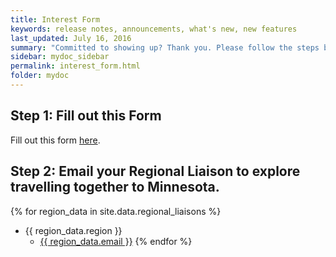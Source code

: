 ```yaml
---
title: Interest Form
keywords: release notes, announcements, what's new, new features
last_updated: July 16, 2016
summary: "Committed to showing up? Thank you. Please follow the steps below."
sidebar: mydoc_sidebar
permalink: interest_form.html
folder: mydoc
---
```


## Step 1: Fill out this Form 

Fill out this form <a target="_blank" href="https://form.jotform.com/210335630809047">here</a>.

## Step 2: Email your Regional Liaison to explore travelling together to Minnesota.

{% for region_data in site.data.regional_liaisons %}
- {{ region_data.region }}
    - <a href="mailto: {{ region_data.email }}">{{ region_data.email }}</a>
{% endfor %}

